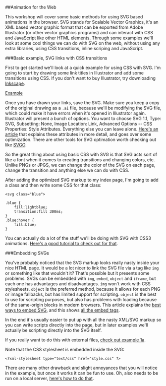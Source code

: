 ##Animation for the Web

This workshop will cover some basic methods for using SVG based animations in the browser.  SVG stands for Scalable Vector Graphics, it's an XML based vector graphic format that can be exported from Adobe Illustrator (or other vector graphics programs) and can interact with CSS and JavaScript like other HTML elements.  Through some examples we'll look at some cool things we can do with SVG on the web, without using any extra libraries, using CSS transitions, inline scriping and JavaScript.

###Basic example, SVG links with CSS transitions

First to get started we'll look at a quick example for using CSS with SVG.  I'm going to start by drawing some link titles in Illustrator and add some transitions using CSS.  If you don't want to buy Illustrator, try downloading <a href="https://inkscape.org/en/" target="blank">Inkscape</a>.

[Example](http://theeatingmachine.com/animationfortheweb/ex1-links)

Once you have drawn your links, save the SVG.  Make sure you keep a copy of the original drawing as a `.ai` file, because we'll be modifying the SVG file, which could make it have errors when it's opened in Illustrator again.  Illustrator will present a bunch of options.  You want to choose SVG 1.1, Type: SVG, Subsetting: None, Image Location: Link, Advanced Options -- CSS Properties: Style Attributes.  Everything else you can leave alone.  <a href="http://creativedroplets.com/export-svg-for-the-web-with-illustrator-cc/" target="blank">Here's an article</a> that explains these attributes in more detail, and goes over some optimization.  There are other tools for SVG optimation worth checking out like <a href="https://github.com/svg/svgo" target="blank">SVGO</a>.

So the great thing about using basic CSS with SVG is that SVG acts sort of like a font when it comes to creating transitions and changing colors, etc.  Unlike PNGs or JPGS, we can change the color of the SVG on each page, change the transition and anything else we can do with CSS.

After adding the optimized SVG markup to my index page, I'm going to add a class and then write some CSS for that class:

`<svg class="blue">`
```
.blue {
	fill:lightblue;
	transition:fill 300ms;
}
.blue:hover {
	fill:blue;
}
```
You can actually do a lot of the stuff we'll be doing with SVG with CSS3 animations.  <a href="http://24ways.org/2012/flashless-animation/" target="blank">Here's a good tutorial to check out for that</a>.

###Embedding SVGs

You've probably noticed that the SVG markup looks really nasty inside your nice HTML page.  It would be a lot nicer to link the SVG file via a tag like `img` or something like that wouldn't it?  That's possible but it presents some problems.  SVGs can be embedded with `img`, `embed`, `object` and `iframe`, but each one has advantages and disadvantages.  `img` won't work with CSS stylesheets.  `object` is the preferred method, because it allows for each PNG or image fallbacks, but has limited support for scripting.  `object` is the best to use for scripting purposes, but also has problems with loading because of the same-origin blocks in modern browsers.  This article explains the <a href="http://thoughtfulweb.co.uk/thoughts/about/the-best-way-to-add-an-svg-image-to-your-website" target="blank">best ways to embed SVG</a>, and this shows <a href="http://www.schepers.cc/svg/blendups/embedding.html" target="blank">all the embed tags</a>.

In the end it's usually easier to put up with all the nasty XML/SVG markup so you can write scripts directly into the page, but in later examples we'll actually be scripting directly into the SVG itself.

If you really want to do this with external files, [check out example 1a](http://theeatingmachine.com/animationfortheweb/ex1-a).

Note that the CSS stylesheet is embedded inside the SVG:

`<?xml-stylesheet type="text/css" href="style.css" ?>`

There are many other drawback and slight annoyances that you will notice in the example, but once it works it can be fun to use.  Oh, also needs to be run on a local server, <a href="http://lifehacker.com/start-a-simple-web-server-from-any-directory-on-your-ma-496425450" target="blank">here's how to do that</a>. 
